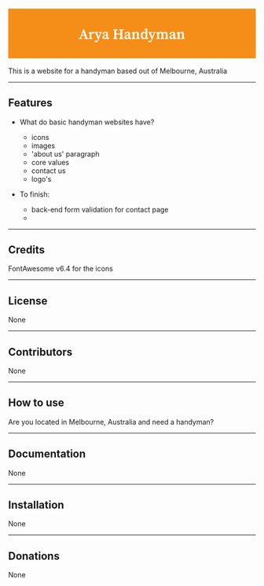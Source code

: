 
![Arya Handyman](./root/Images/as.png)


This is a website for a handyman based out of Melbourne, Australia

---

## Features

- What do basic handyman websites have?
    - icons
    - images
    - 'about us' paragraph
    - core values
    - contact us
    - logo's

- To finish:
    - back-end form validation for contact page
    - 

---

## Credits

FontAwesome v6.4 for the icons

---

## License

None

---

## Contributors

None

---

## How to use

Are you located in Melbourne, Australia and need a handyman?

---

## Documentation 

None

---

## Installation

None

---

## Donations

None
